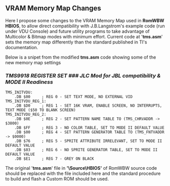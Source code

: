 ## VRAM Memory Map Changes
Here I propose some changes to the VRAM Memory Map used in **RomWBW HBIOS**, to allow direct compatibility with J.B.Langstrom's example code (run under VDU Console) and future utility programs to take advantage of Multicolor & Bitmap modes with minimum effort. 
Current code at '**tms.asm**' sets the memory map differently than the standard published in TI's documentation.

Below is a snipet from the modified **tms.asm** code showing some of the new memory map settings

### _______TMS9918 REGISTER SET ### JLC Mod for JBL compatibility & MODE II Readiness_______
```
TMS_INITVDU:
	.DB	$00		; REG 0 - SET TEXT MODE, NO EXTERNAL VID
TMS_INITVDU_REG_1:
	.DB	$D0		; REG 1 - SET 16K VRAM, ENABLE SCREEN, NO INTERRUPTS, TEXT MODE ($50 TO BLANK SCREEN)
TMS_INITVDU_REG_2:
	.DB	$0E		; REG 2 - SET PATTERN NAME TABLE TO (TMS_CHRVADDR -> $3800)
	.DB	$FF		; REG 3 - NO COLOR TABLE, SET TO MODE II DEFAULT VALUE
	.DB	$00		; REG 4 - SET PATTERN GENERATOR TABLE TO (TMS_FNTVADDR -> $0000)
	.DB	$76		; REG 5 - SPRITE ATTRIBUTE IRRELEVANT, SET TO MODE II DEFAULT VALUE
	.DB	$03		; REG 6 - NO SPRITE GENERATOR TABLE, SET TO MODE II DEFAULT VALUE
	.DB	$E1		; REG 7 - GREY ON BLACK
```

The original '**tms.asm**' file in **'\Source\HBIOS\'** of RomWBW source code should be replaced with the file included here and the standard procedure to build and flash a Custom ROM should be used.
